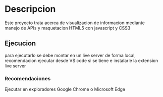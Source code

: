 # Descripcion

Este proyecto trata acerca de visualizacion de informacion mediante manejo de APIs y maquetacion HTML5 con javascript y CSS3

## Ejecucion

para ejecutarlo se debe montar en un live server de forma local, recomendacion ejecutar desde VS code si se tiene e instalarle la extension live server 

### Recomendaciones

Ejecutar en exploradores Google Chrome o Microsoft Edge
